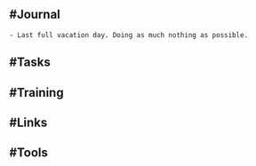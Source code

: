 ## #Journal
	- Last full vacation day. Doing as much nothing as possible.
## #Tasks
## #Training
## #Links
## #Tools